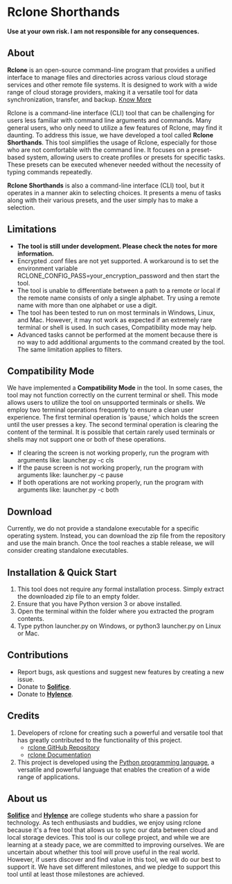 # Rclone Shorthands

**Use at your own risk. I am not responsible for any consequences.**

## About
**Rclone** is an open-source command-line program that provides a unified interface to manage files and directories across various cloud storage services and other remote file systems. It is designed to work with a wide range of cloud storage providers, making it a versatile tool for data synchronization, transfer, and backup. [Know More](https://rclone.org/)

Rclone is a command-line interface (CLI) tool that can be challenging for users less familiar with command line arguments and commands. Many general users, who only need to utilize a few features of Rclone, may find it daunting. To address this issue, we have developed a tool called **Rclone Shorthands**. This tool simplifies the usage of Rclone, especially for those who are not comfortable with the command line. It focuses on a preset-based system, allowing users to create profiles or presets for specific tasks. These presets can be executed whenever needed without the necessity of typing commands repeatedly.

**Rclone Shorthands** is also a command-line interface (CLI) tool, but it operates in a manner akin to selecting choices. It presents a menu of tasks along with their various presets, and the user simply has to make a selection.

## Limitations
- **The tool is still under development. Please check the notes for more information.**
- Encrypted .conf files are not yet supported. A workaround is to set the environment variable RCLONE_CONFIG_PASS=your_encryption_password and then start the tool.
- The tool is unable to differentiate between a path to a remote or local if the remote name consists of only a single alphabet. Try using a remote name with more than one alphabet or use a digit.
- The tool has been tested to run on most terminals in Windows, Linux, and Mac. However, it may not work as expected if an extremely rare terminal or shell is used. In such cases, Compatibility mode may help.
- Advanced tasks cannot be performed at the moment because there is no way to add additional arguments to the command created by the tool. The same limitation applies to filters.

## Compatibility Mode
We have implemented a **Compatibility Mode** in the tool. In some cases, the tool may not function correctly on the current terminal or shell. This mode allows users to utilize the tool on unsupported terminals or shells. We employ two terminal operations frequently to ensure a clean user experience. The first terminal operation is 'pause,' which holds the screen until the user presses a key. The second terminal operation is clearing the content of the terminal. It is possible that certain rarely used terminals or shells may not support one or both of these operations.

- If clearing the screen is not working properly, run the program with arguments like: launcher.py -c cls
- If the pause screen is not working properly, run the program with arguments like: launcher.py -c pause
- If both operations are not working properly, run the program with arguments like: launcher.py -c both

## Download
Currently, we do not provide a standalone executable for a specific operating system. Instead, you can download the zip file from the repository and use the main branch. Once the tool reaches a stable release, we will consider creating standalone executables.

## Installation & Quick Start
1. This tool does not require any formal installation process. Simply extract the downloaded zip file to an empty folder.
2. Ensure that you have Python version 3 or above installed.
3. Open the terminal within the folder where you extracted the program contents.
4. Type python launcher.py on Windows, or python3 launcher.py on Linux or Mac.

## Contributions
- Report bugs, ask questions and suggest new features by creating a new issue.
- Donate to [**Solifice**](https://linktr.ee/solifice).
- Donate to [**Hylence**](https://linktr.ee/hylence).

## Credits
1. Developers of rclone for creating such a powerful and versatile tool that has greatly contributed to the functionality of this project.
   - [rclone GitHub Repository](https://github.com/rclone/rclone)
   - [rclone Documentation](https://rclone.org/docs/)
2. This project is developed using the [Python programming language](https://www.python.org/), a versatile and powerful language that enables the creation of a wide range of applications.


## About us
[**Solifice**](https://github.com/Solifice) and [**Hylence**](https://github.com/Hylence) are college students who share a passion for technology. As tech enthusiasts and buddies, we enjoy using rclone because it's a free tool that allows us to sync our data between cloud and local storage devices. This tool is our college project, and while we are learning at a steady pace, we are committed to improving ourselves. We are uncertain about whether this tool will prove useful in the real world. However, if users discover and find value in this tool, we will do our best to support it. We have set different milestones, and we pledge to support this tool until at least those milestones are achieved.

